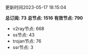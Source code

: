 更新时间2023-05-17 18:15:04

**总订阅: 73**
**总节点: 1516**
**有效节点: 790**
- v2ray节点: 668
- ss节点: 43
- trojan节点: 76
- ssr节点: 3
